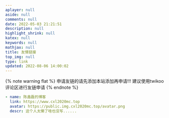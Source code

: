 ```yaml
---
aplayer: null
aside: null
comments: null
date: 2022-05-03 21:21:51
description: null
highlight_shrink: null
katex: null
keywords: null
mathjax: null
title: 友情链接
top_img: null
type: link
updated: 2022-08-06 14:00:02
---
```


{% note warning flat %}
申请友链的请先添加本站添加再申请!!!
建议使用twikoo评论区进行友链申请
{% endnote %}

```yml
- name: 陈鑫磊的博客
  link: https://www.cxl2020mc.top
  avatar: https://public.img.cxl2020mc.top/avatar.png
  descr: 这个人太懒了啥也没写......
```

